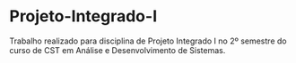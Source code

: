 # Projeto-Integrado-I

Trabalho realizado para disciplina de Projeto Integrado I no 2º semestre do curso de CST em Análise e Desenvolvimento de Sistemas.
